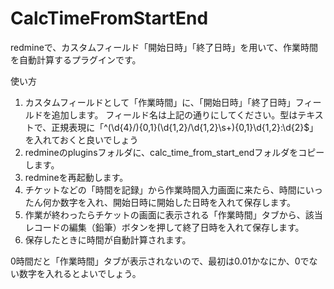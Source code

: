 # CalcTimeFromStartEnd

redmineで、カスタムフィールド「開始日時」「終了日時」を用いて、作業時間を自動計算するプラグインです。

使い方

1. カスタムフィールドとして「作業時間」に、「開始日時」「終了日時」フィールドを追加します。
フィールド名は上記の通りにしてください。型はテキストで、正規表現に「^(\d{4}/){0,1}(\d{1,2}/\d{1,2}\s+){0,1}\d{1,2}:\d{2}$」を入れておくと良いでしょう
2. redmineのpluginsフォルダに、calc_time_from_start_endフォルダをコピーします。
3. redmineを再起動します。
4. チケットなどの「時間を記録」から作業時間入力画面に来たら、時間にいったん何か数字を入れ、開始日時に開始した日時を入れて保存します。
5. 作業が終わったらチケットの画面に表示される「作業時間」タブから、該当レコードの編集（鉛筆）ボタンを押して終了日時を入れて保存します。
6. 保存したときに時間が自動計算されます。

0時間だと「作業時間」タブが表示されないので、最初は0.01かなにか、0でない数字を入れるとよいでしょう。

